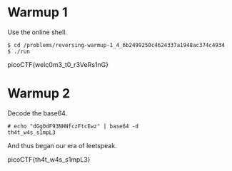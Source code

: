 Warmup 1
========
Use the online shell.
```
$ cd /problems/reversing-warmup-1_4_6b2499250c4624337a1948ac374c4934
$ ./run
```

picoCTF{welc0m3_t0_r3VeRs1nG}

Warmup 2
========
Decode the base64.
```
# echo "dGg0dF93NHNfczFtcEwz" | base64 -d
th4t_w4s_s1mpL3
```
And thus began our era of leetspeak.

picoCTF{th4t_w4s_s1mpL3}

